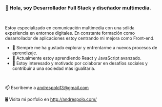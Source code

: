 ### 👋 Hola, soy Desarrollador Full Stack y diseñador multimedia.

<br />

Estoy especializado en comunicación multimedia con una sólida experiencia en entornos digitales. En constante formación como desarrollador de aplicaciones estoy centrando mi mejora como Front-end.

- 👀 Siempre me ha gustado explorar y enfrentarme a nuevos procesos de aprendizaje.
- 🌱 Actualmente estoy aprendiendo React y JavaScript avanzado.
- 💞️ Estoy interesado y motivado por colaborar en desafíos sociales y contribuir a una sociedad más igualitaria.

<br />

          
📫 Escríbeme a andrespolo13@gmail.com 

🖥 Visita mi porfolio en http://andrespolo.com/
